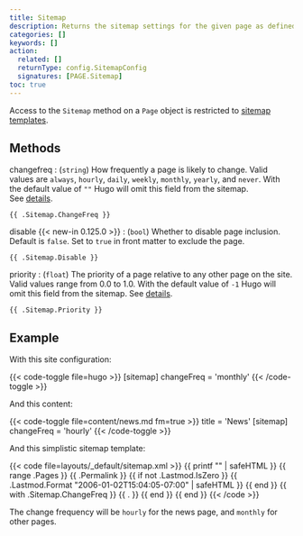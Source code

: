```yaml
---
title: Sitemap
description: Returns the sitemap settings for the given page as defined in front matter, falling back to the sitemap settings as defined in the site configuration.
categories: []
keywords: []
action:
  related: []
  returnType: config.SitemapConfig
  signatures: [PAGE.Sitemap]
toc: true
---
```


Access to the `Sitemap` method on a `Page` object is restricted to [sitemap templates].

## Methods

changefreq
: (`string`) How frequently a page is likely to change. Valid values are `always`, `hourly`, `daily`, `weekly`, `monthly`, `yearly`, and `never`. With the default value of `""` Hugo will omit this field from the sitemap. See&nbsp;[details](https://www.sitemaps.org/protocol.html#changefreqdef).

```go-html-template
{{ .Sitemap.ChangeFreq }}
```

disable {{< new-in 0.125.0 >}}
: (`bool`) Whether to disable page inclusion. Default is `false`. Set to `true` in front matter to exclude the page.

```go-html-template
{{ .Sitemap.Disable }}
```

priority
: (`float`) The priority of a page relative to any other page on the site. Valid values range from 0.0 to 1.0.  With the default value of `-1` Hugo will omit this field from the sitemap. See&nbsp;[details](https://www.sitemaps.org/protocol.html#priority).

```go-html-template
{{ .Sitemap.Priority }}
```

## Example

With this site configuration:

{{< code-toggle file=hugo >}}
[sitemap]
changeFreq = 'monthly'
{{< /code-toggle >}}

And this content:

{{< code-toggle file=content/news.md fm=true >}}
title = 'News'
[sitemap]
changeFreq = 'hourly'
{{< /code-toggle >}}

And this simplistic sitemap template:

{{< code file=layouts/_default/sitemap.xml >}}
{{ printf "<?xml version=\"1.0\" encoding=\"utf-8\" standalone=\"yes\"?>" | safeHTML }}
<urlset xmlns="http://www.sitemaps.org/schemas/sitemap/0.9"
  xmlns:xhtml="http://www.w3.org/1999/xhtml">
  {{ range .Pages }}
    <url>
      <loc>{{ .Permalink }}</loc>
      {{ if not .Lastmod.IsZero }}
        <lastmod>{{ .Lastmod.Format "2006-01-02T15:04:05-07:00" | safeHTML }}</lastmod>
      {{ end }}
      {{ with .Sitemap.ChangeFreq }}
        <changefreq>{{ . }}</changefreq>
      {{ end }}
    </url>
  {{ end }}
</urlset>
{{< /code >}}

The change frequency will be `hourly` for the news page, and `monthly` for other pages.

[sitemap templates]: /templates/sitemap/
